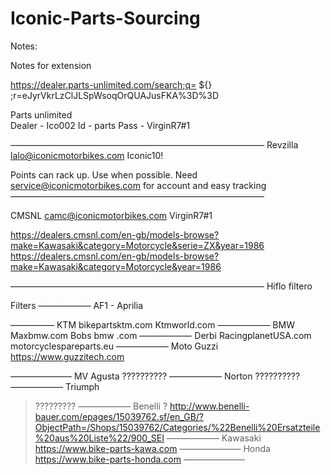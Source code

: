# Iconic-Parts-Sourcing

Notes:

Notes for extension

https://dealer.parts-unlimited.com/search;q=  						${} 
;r=eJyrVkrLzClJLSpWsoqOrQUAJusFKA%3D%3D


Parts unlimited<br>
Dealer - Ico002
Id - parts
Pass - VirginR7#1

—————————————————————————————
Revzilla
lalo@iconicmotorbikes.com
Iconic10!

Points can rack up. Use when possible. Need service@iconicmotorbikes.com for account and easy tracking
—————————————————————————————

CMSNL
camc@iconicmotorbikes.com
VirginR7#1

https://dealers.cmsnl.com/en-gb/models-browse?make=Kawasaki&category=Motorcycle&serie=ZX&year=1986
https://dealers.cmsnl.com/en-gb/models-browse?make=Kawasaki&category=Motorcycle&year=1986

—————————————————————————————
Hiflo filtero

Filters
——————
AF1 - Aprilia

—————
KTM
bikepartsktm.com
Ktmworld.com
——————
BMW
Maxbmw.com
Bobs bmw .com
——————
Derbi
RacingplanetUSA.com
motorcyclespareparts.eu
——————
Moto Guzzi
https://www.guzzitech.com

———————
MV Agusta 
??????????
——————
Norton
??????????
——————
Triumph
>?????????
——————
Benelli
? http://www.benelli-bauer.com/epages/15039762.sf/en_GB/?ObjectPath=/Shops/15039762/Categories/%22Benelli%20Ersatzteile%20aus%20Liste%22/900_SEI
——————
Kawasaki
https://www.bike-parts-kawa.com
———————
Honda
https://www.bike-parts-honda.com
———————
